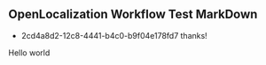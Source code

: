 ## OpenLocalization Workflow Test MarkDown
* 2cd4a8d2-12c8-4441-b4c0-b9f04e178fd7 
thanks!

Hello world